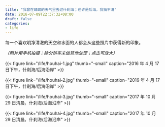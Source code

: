 ```yaml
---
title: "我曾在晴朗的天气里去过什刹海；也许是后海，我搞不清"
date: 2018-07-09T22:37:32+08:00
draft: false
categories:
- life
---
```


每一个喜欢明净清澈的天空和水面的人都会从这些照片中获得新的印象。

*（照片用手机拍摄；除分辨率未做其他处理；点击可放大）*


{{< figure link="/life/houhai-1.jpg" thumb="-small" caption="2016 年 4 月 17 日下午，什刹海/后海沿岸" >}}


{{< figure link="/life/houhai-2.jpg" thumb="-small" caption="2016 年 4 月 17 日下午，什刹海/后海沿岸" >}}


{{< figure link="/life/houhai-3.jpg" thumb="-small" caption="2017 年 10 月 29 日清晨，什刹海/后海沿岸" >}}

{{< figure link="/life/houhai-4.jpg" thumb="-small" caption="2017 年 10 月 29 日清晨，什刹海/后海沿岸" >}}